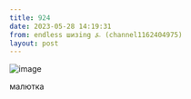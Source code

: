 ```yaml
---
title: 924
date: 2023-05-28 14:19:31
from: endless шизing ⍼ (channel1162404975)
layout: post
---
```


![image](photos/photo_76@28-05-2023_14-19-31.jpg)

малютка
